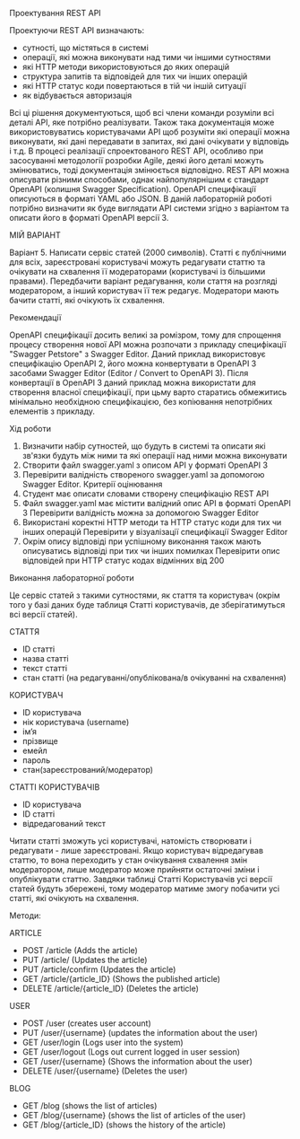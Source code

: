 Проектування REST API

Проектуючи REST API визначають:
- сутності, що містяться в системі
- операції, які можна виконувати над тими чи іншими сутностями
- які HTTP методи використовуються до яких операцій
- структура запитів та відповідей для тих чи інших операцій
- які HTTP статус коди повертаються в тій чи іншій ситуації
- як відбувається авторизація

Всі ці рішення документуються, щоб всі члени команди розуміли всі деталі API, яке потрібно реалізувати. Також така документація може використовуватись користувачами API щоб розуміти які операції можна виконувати, які дані передавати в запитах, які дані очікувати у відповідь і т.д.
В процесі реалізації спроектованого REST API, особливо при засосуванні методології розробки Agile, деякі його деталі можуть змінюватись, тоді документація змінюється відповідно.
REST API можна описувати різними способами, однак найпопулярнішим є стандарт OpenAPI (колишня Swagger Specification). OpenAPI специфікації описуються в форматі YAML або JSON.
В даній лабораторній роботі потрібно визначити як буде виглядати API системи згідно з варіантом та описати його в форматі OpenAPI версії 3.

МІЙ ВАРІАНТ

Варіант 5. Написати сервіс статей (2000 символів). Статті є публічними для всіх, зареєстровані користувачі можуть редагувати статтю та очікувати на схвалення її модераторами (користувачі із більшими правами). Передбачити варіант редагування, коли стаття на розгляді модератором, а інший користувач її теж редагує. Модератори мають бачити статті, які очікують їх схвалення.

Рекомендації

OpenAPI специфікації досить великі за ромізром, тому для спрощення процесу створення нової API можна розпочати з прикладу специфікації "Swagger Petstore" з Swagger Editor. Даний приклад використовує специфікацію OpenAPI 2, його можна конвертувати в OpenAPI 3 засобами Swagger Editor (Editor / Convert to OpenAPI 3). Після конвертації в OpenAPI 3 даний приклад можна використати для створення власної специфікації, при цьму варто старатись обмежитись мінімально необхідною специфікацією, без копіювання непотрібних елементів з прикладу.

Хід роботи
1.	Визначити набір сутностей, що будуть в системі та описати які зв'язки будуть між ними та які операції над ними можна виконувати
2.	Створити файл swagger.yaml з описом API у форматі OpenAPI 3
3.	Перевірити валідність створеного swagger.yaml за допомогою Swagger Editor.
Критерії оцінювання
1.	Студент має описати словами створену специфікацію REST API
2.	Файл swagger.yaml має містити валідний опис API в форматі OpenAPI 3 
Перевірити валідність можна за допомогою Swagger Editor
3.	Використані коректні HTTP методи та HTTP статус коди для тих чи інших операцій 
Перевірити у візуалізації специфікації Swagger Editor
4.	Окрім опису відповіді при успішному виконання також мають описуватись відповіді при тих чи інших помилках 
Перевірити опис відповідей при HTTP статус кодах відмінних від 200

Виконання лабораторної роботи

Це сервіс статей з такими сутностями, як стаття та користувач (окрім того у базі даних буде таблиця Статті користувачів, де зберігатимуться всі версії статей).

СТАТТЯ
- ID статті
- назва статті
- текст статті
- стан статті (на редагуванні/опублікована/в очікуванні на схвалення)

КОРИСТУВАЧ

- ID користувача
- нік користувача (username)
- ім’я
- прізвище
- емейл
- пароль
- стан(зареєстрований/модератор)

СТАТТІ КОРИСТУВАЧІВ

- ID користувача
- ID статті
- відредагований текст

Читати статті зможуть усі користувачі, натомість створювати і редагувати - лише зареєстровані.
Якщо користувач відредагував статтю, то вона переходить у стан очікування схвалення змін модератором, лише модератор може 
прийняти остаточні зміни і опублікувати статтю. Завдяки таблиці Статті Користувачів усі версії статей
будуть збережені, тому модератор матиме змогу побачити усі статті, які очікують на схвалення.

Методи:

ARTICLE

- POST /article (Adds the article)
- PUT /article/ (Updates the article)
- PUT /article/confirm (Updates the article)
- GET /article/{article_ID} (Shows the published article)
- DELETE /article/{article_ID} (Deletes the article)

USER

- POST /user (creates user account)
- PUT /user/{username} (updates the information about the user)
- GET /user/login (Logs user into the system)
- GET /user/logout (Logs out current logged in user session)
- GET /user/{username} (Shows the information about the user)
- DELETE /user/{username} (Deletes the user)

BLOG

- GET /blog (shows the list of articles)
- GET /blog/{username} (shows the list of articles of the user)
- GET /blog/{article_ID} (shows the history of the article)
